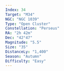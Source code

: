 ```yaml
---
Index: 34
Target: "M34"
NGC: "NGC 1039"
Type: "Open Cluster"
Constellation: "Perseus"
RA: "2h 42m"
Dec: "42°47"
Magnitude: "5.5"
Size: "35"
DistanceLy: "1,400"
Season: "Autumn"
Difficulty: "Easy"
---
```

